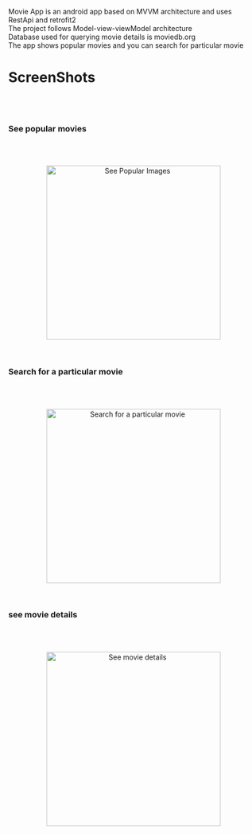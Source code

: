 Movie App is an android app based on MVVM architecture and uses RestApi and retrofit2<br>
The project follows Model-view-viewModel architecture<br>
Database used for querying movie details is moviedb.org<br>
The app shows popular movies and you can search for particular movie<br>

<h1><b> ScreenShots</b></h1><br><br>

<h3><b> See popular movies </b></h3><br><br>

<p align="center">
  <img src="https://i.postimg.cc/FzsQKq7z/Screenshot-593.png" width="350" title="See Popular Images">
</p><br>

<h3><b> Search for a particular movie</b></h3><br><br>

<p align="center">
  <img src="https://i.postimg.cc/JnBWHJqV/Screenshot-594.png" width="350" title="Search for a particular movie">
</p><br>

<h3><b> see movie details</b></h3><br><br>

<p align="center">
  <img src="https://i.postimg.cc/SR327W06/Screenshot-595.png" width="350" title="See movie details">
</p><br>



